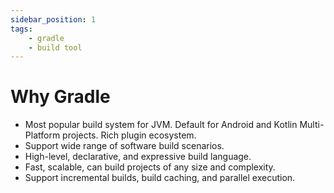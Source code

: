 ```yaml
---
sidebar_position: 1
tags:
    - gradle
    - build tool
---
```


# Why Gradle

- Most popular build system for JVM. Default for Android and Kotlin Multi-Platform projects. Rich plugin ecosystem.
- Support wide range of software build scenarios.
- High-level, declarative, and expressive build language.
- Fast, scalable, can build projects of any size and complexity.
- Support incremental builds, build caching, and parallel execution.
